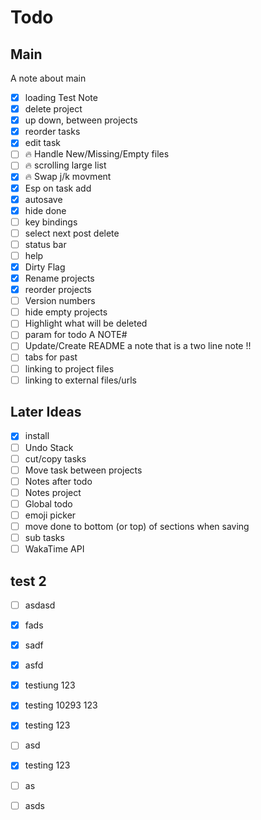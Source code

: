 # Todo

## Main
A note about main

- [x] loading
Test Note
- [x] delete project
- [x] up down, between projects
- [x] reorder tasks
- [x] edit task
- [ ] 🔥 Handle New/Missing/Empty files
- [ ] 🔥 scrolling large list
- [x] 🔥 Swap j/k movment
- [x] Esp on task add
- [x] autosave
- [x] hide done
- [ ] key bindings
- [ ] select next post delete
- [ ] status bar
- [ ] help
- [x] Dirty Flag
- [x] Rename projects
- [x] reorder projects
- [ ] Version numbers
- [ ] hide empty projects
- [ ] Highlight what will be deleted
- [ ] param for todo
A NOTE#
- [ ] Update/Create README
a note that is a two
line note !!
- [ ] tabs for past
- [ ] linking to project files
- [ ] linking to external files/urls

## Later Ideas
- [x] install
- [ ] Undo Stack
- [ ] cut/copy tasks
- [ ] Move task between projects
- [ ] Notes after todo
- [ ] Notes project
- [ ] Global todo
- [ ] emoji picker
- [ ] move done to bottom (or top) of sections when saving
- [ ] sub tasks
- [ ] WakaTime API

## test 2
- [ ] asdasd
- [x] fads
- [x] sadf
- [x] asfd
- [x] testiung 123
- [x] testing 10293 123
- [x] testing 123
- [ ] asd
- [x] testing 123
- [ ] as
- [ ] asds


